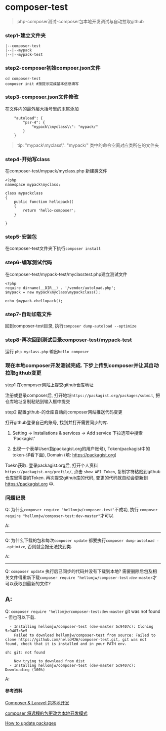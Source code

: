 # composer-test

> php-composer测试-composer包本地开发调试与自动拉取github

### step1-建立文件夹
```
|--composer-test
|--|--mypack
|--|--mypack-test
```
### step2-composer初始compoer.json文件

```
cd composer-test
composer init #按提示完成基本信息填写
```

### step3-composer.json文件修改

在文件内的最外层大括号里的末尾添加

```
    "autoload": {
        "psr-4": {
            "mypack\\myclass\\": "mypack/"
        }
    }
```
> tip: "mypack\\myclass\\": "mypack/" 类中的命令空间对应类所在的文件夹

### step4-开始写class

在composer-test/mypack/myclass.php 新建类文件
```
<?php
namespace mypack\myclass;

class mypackclass
{
	public function hellopack()
	{
		return 'hello-composer';
	}

}
```

### step5-安装包

在composer-test文件夹下执行`composer install`

### step6-编写测试代码

在composer-test/mypack-test/myclasstest.php建立测试文件
```
<?php
require dirname(__DIR__) . '/vendor/autoload.php';
$mypack = new mypack\myclass\mypackclass();

echo $mypack->hellopack();
```

### step7-自动加载文件

回到composer-test目录, 执行`composer dump-autoload --optimize`

### step8-再次回到测试目录composer-test/mypack-test

运行 `php myclass.php`  输出`hello composer`  

### 现在本地composer开发测试完成. 下步上传到composer并让其自动拉取github变更


step1 在composer网站上提交github仓库地址

注册或登录composer后, 打开地址`https://packagist.org/packages/submit`,
把仓库地址复制粘贴到输入框中提交

step2 配置github-的仓库自动向composer网站推送代码变更

打开github登录自己的账号,  找到并打开需要同步的库. 

1. Setting -> Installations &  services -> Add service 下拉选项中搜索 'Packagist'

2. 出现一个表单User(指packagist.org的用户账号), Token(packagist中的token-详看下面), Domain (填: https://packagist.org)

Toekn获取: 登录packagist.org后, 打开个人资料 `https://packagist.org/profile/`, 点击 `show API Token`, 复制字符粘贴到github仓库里需要的Token. 再次提交github库的代码, 变更的代码就自动会更新到 https://packagist.org 中. 


### 问题记录

Q: 为什么`composer require "hellomjw/composer-test"`不成功, 执行 `composer require "hellomjw/composer-test:dev-master"`才可以. 

A: 

---

Q: 为什么下载的包和每次`composer update` 都要执行`composer dump-autoload --optimize`, 否则就会报无法找到类.

A: 

---

Q: `composer update` 执行后已同步的代码并没有下载到本地? 需要删除后包及相关文件得重新下载`composer require "hellomjw/composer-test:dev-master`才可以获取到最新的文件? 

A:
---

Q: `composer require "hellomjw/composer-test:dev-master` git was not found - 但也可以下载. 

```
  - Installing hellomjw/composer-test (dev-master 5c9407c): Cloning 5c9407c3e5
    Failed to download hellomjw/composer-test from source: Failed to clone https://github.com/helloMJW/composer-test.git, git was not found, check that it is installed and in your PATH env.

sh: git: not found

    Now trying to download from dist
  - Installing hellomjw/composer-test (dev-master 5c9407c): Downloading (100%) 
```

A: 


#### 参考资料

[Composer & Laravel 包本地开发](https://segmentfault.com/a/1190000010891972)

[composer 将远程的包更改为本地开发模式](http://www.111cn.net/phper/php-cy/111484.htm)

[How to update packages](https://packagist.org/about#how-to-update-packages)
